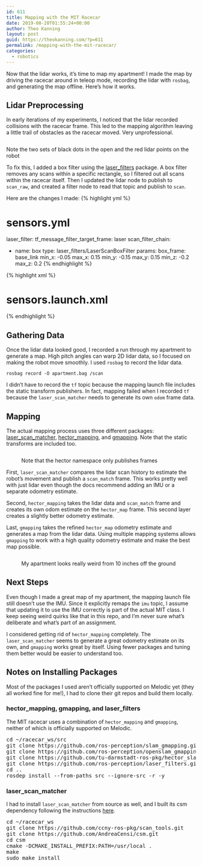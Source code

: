 ```yaml
---
id: 611
title: Mapping with the MIT Racecar
date: 2019-08-20T01:55:24+00:00
author: Theo Kanning
layout: post
guid: https://theokanning.com/?p=611
permalink: /mapping-with-the-mit-racecar/
categories:
  - robotics
---
```


Now that the lidar works, it&#8217;s time to map my apartment! I made the map by driving the racecar around in teleop mode, recording the lidar with `rosbag`, and generating the map offline. Here&#8217;s how it works.

## Lidar Preprocessing

In early iterations of my experiments, I noticed that the lidar recorded collisions with the racecar frame.
This led to the mapping algorithm leaving a little trail of obstacles as the racecar moved. Very unprofessional.

<img src="https://i2.wp.com/theokanning.com/wp-content/uploads/2019/08/lidar_interference.png?w=1140&#038;ssl=1" alt="" class="wp-image-648" srcset="https://i2.wp.com/theokanning.com/wp-content/uploads/2019/08/lidar_interference.png?w=660&ssl=1 660w, https://i2.wp.com/theokanning.com/wp-content/uploads/2019/08/lidar_interference.png?resize=300%2C230&ssl=1 300w" sizes="(max-width: 660px) 100vw, 660px" data-recalc-dims="1" />

Note the two sets of black dots in the open and the red lidar points on the robot

To fix this, I added a box filter using the [laser_filters](https://wiki.ros.org/laser_filters) package. A box filter removes any scans within a specific rectangle, so I filtered out all scans within the racecar itself. Then I updated the lidar node to publish to `scan_raw`, and created a filter node to read that topic and publish to `scan`.

Here are the changes I made:
{% highlight yml %}
# sensors.yml
laser_filter:
  tf_message_filter_target_frame: laser
  scan_filter_chain:
  - name: box
    type: laser_filters/LaserScanBoxFilter
    params:
      box_frame: base_link
      min_x: -0.05
      max_x: 0.15
      min_y: -0.15
      max_y: 0.15
      min_z: -0.2
      max_z: 0.2</pre>
{% endhighlight %}

{% highlight xml %}
# sensors.launch.xml
<!-- laser filter -->
<node pkg="laser_filters" type="scan_to_scan_filter_chain" name="laser_filter">
    <remap from="scan" to="scan_raw" />
    <remap from="scan_filtered" to="scan" />
</node>
{% endhighlight %}

## Gathering Data

Once the lidar data looked good, I recorded a run through my apartment to generate a map. High pitch angles can warp 2D lidar data, so I focused on making the robot move smoothly. I used `rosbag` to record the lidar data.

`rosbag record -O apartment.bag /scan`

I didn&#8217;t have to record the `tf` topic because the mapping launch file includes the static transform publishers. In fact, mapping failed when I recorded `tf` because the `laser_scan_matcher` needs to generate its own `odom` frame data.

## Mapping

The actual mapping process uses three different packages: [laser\_scan\_matcher](https://wiki.ros.org/laser_scan_matcher), [hector_mapping](https://wiki.ros.org/hector_mapping), and [gmapping](http://%20http//wiki.ros.org/gmapping). Note that the static transforms are included too.<figure class="wp-block-image">

<img src="https://i0.wp.com/theokanning.com/wp-content/uploads/2019/08/rosgraph-e1566265414807-1024x665.png?resize=1024%2C665&#038;ssl=1" alt="" class="wp-image-649" srcset="https://i0.wp.com/theokanning.com/wp-content/uploads/2019/08/rosgraph-e1566265414807.png?resize=1024%2C665&ssl=1 1024w, https://i0.wp.com/theokanning.com/wp-content/uploads/2019/08/rosgraph-e1566265414807.png?resize=300%2C195&ssl=1 300w, https://i0.wp.com/theokanning.com/wp-content/uploads/2019/08/rosgraph-e1566265414807.png?resize=768%2C499&ssl=1 768w, https://i0.wp.com/theokanning.com/wp-content/uploads/2019/08/rosgraph-e1566265414807.png?w=1447&ssl=1 1447w" sizes="(max-width: 1024px) 100vw, 1024px" data-recalc-dims="1" /> <figcaption>Note that the hector namespace only publishes frames</figcaption></figure> 

First, `laser_scan_matcher` compares the lidar scan history to estimate the robot&#8217;s movement and publish a `scan_match` frame. This works pretty well with just lidar even though the docs recommend adding an IMU or a separate odometry estimate.

Second, `hector_mapping` takes the lidar data and `scan_match` frame and creates its own odom estimate on the `hector_map` frame. This second layer creates a slightly better odometry estimate.

Last, `gmapping` takes the refined `hector_map` odometry estimate and generates a map from the lidar data. Using multiple mapping systems allows `gmapping` to work with a high quality odometry estimate and make the best map possible.<figure class="wp-block-image">

<img src="https://i2.wp.com/theokanning.com/wp-content/uploads/2019/08/map.png?fit=1024%2C781&ssl=1" alt="" class="wp-image-651" /> <figcaption>My apartment looks really weird from 10 inches off the ground</figcaption></figure> 

## Next Steps

Even though I made a great map of my apartment, the mapping launch file still doesn&#8217;t use the IMU. Since it explicitly remaps the `imu` topic, I assume that updating it to use the IMU correctly is part of the actual MIT class. I keep seeing weird quirks like that in this repo, and I&#8217;m never sure what&#8217;s deliberate and what&#8217;s part of an assignment.

I considered getting rid of `hector_mapping` completely. The `laser_scan_matcher` seems to generate a great odometry estimate on its own, and `gmapping` works great by itself. Using fewer packages and tuning them better would be easier to understand too.

## Notes on Installing Packages

Most of the packages I used aren&#8217;t officially supported on Melodic yet (they all worked fine for me!), I had to clone their git repos and build them locally.

### hector\_mapping, gmapping, and laser\_filters

The MIT racecar uses a combination of `hector_mapping` and `gmapping`, neither of which is officially supported on Melodic.

<pre class="wp-block-preformatted">cd ~/racecar_ws/src
git clone https://github.com/ros-perception/slam_gmapping.git
git clone https://github.com/ros-perception/openslam_gmapping.git
git clone https://github.com/tu-darmstadt-ros-pkg/hector_slam.git
git clone https://github.com/ros-perception/laser_filters.git
cd ..
rosdep install --from-paths src --ignore-src -r -y</pre>

### laser\_scan\_matcher

I had to install `laser_scan_matcher` from source as well, and I built its csm dependency following the instructions [here](https://github.com/ccny-ros-pkg/scan_tools/issues/63).

<pre class="wp-block-preformatted">cd ~/racecar_ws
git clone https://github.com/ccny-ros-pkg/scan_tools.git
git clone https://github.com/AndreaCensi/csm.git
cd csm
cmake -DCMAKE_INSTALL_PREFIX:PATH=/usr/local . 
make 
sudo make install</pre>
